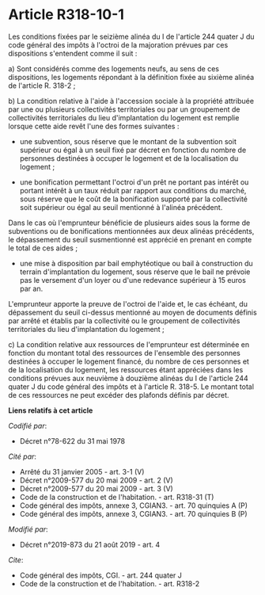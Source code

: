 # Article R318-10-1

Les conditions fixées par le seizième alinéa du I de l'article 244 quater J du code général des impôts à l'octroi de la
majoration prévues par ces dispositions s'entendent comme il suit : 

a) Sont considérés comme des logements neufs, au sens de ces dispositions, les logements répondant à la définition fixée au
sixième alinéa de l'article R. 318-2 ; 

b) La condition relative à l'aide à l'accession sociale à la propriété attribuée par une ou plusieurs collectivités
territoriales ou par un groupement de collectivités territoriales du lieu d'implantation du logement est remplie lorsque
cette aide revêt l'une des formes suivantes :

- une subvention, sous réserve que le montant de la subvention soit supérieur ou égal à un seuil fixé par décret en fonction
du nombre de personnes destinées à occuper le logement et de la localisation du logement ;

- une bonification permettant l'octroi d'un prêt ne portant pas intérêt ou portant intérêt à un taux réduit par rapport aux
conditions du marché, sous réserve que le coût de la bonification supporté par la collectivité soit supérieur ou égal au
seuil mentionné à l'alinéa précédent. 

Dans le cas où l'emprunteur bénéficie de plusieurs aides sous la forme de subventions ou de bonifications mentionnées aux
deux alinéas précédents, le dépassement du seuil susmentionné est apprécié en prenant en compte le total de ces aides ;

- une mise à disposition par bail emphytéotique ou bail à construction du terrain d'implantation du logement, sous réserve
que le bail ne prévoie pas le versement d'un loyer ou d'une redevance supérieur à 15 euros par an. 

L'emprunteur apporte la preuve de l'octroi de l'aide et, le cas échéant, du dépassement du seuil ci-dessus mentionné au moyen
de documents définis par arrêté et établis par la collectivité ou le groupement de collectivités territoriales du lieu
d'implantation du logement ; 

c) La condition relative aux ressources de l'emprunteur est déterminée en fonction du montant total des ressources de
l'ensemble des personnes destinées à occuper le logement financé, du nombre de ces personnes et de la localisation du
logement, les ressources étant appréciées dans les conditions prévues aux neuvième à douzième alinéas du I de l'article 244
quater J du code général des impôts et à l'article R. 318-5. Le montant total de ces ressources ne peut excéder des plafonds
définis par décret.

**Liens relatifs à cet article**

_Codifié par_:

  - Décret n°78-622 du 31 mai 1978

_Cité par_:

  - Arrêté du 31 janvier 2005 - art. 3-1 (V)
  - Décret n°2009-577 du 20 mai 2009 - art. 2 (V)
  - Décret n°2009-577 du 20 mai 2009 - art. 3 (V)
  - Code de la construction et de l'habitation. - art. R318-31 (T)
  - Code général des impôts, annexe 3, CGIAN3. - art. 70 quinquies A (P)
  - Code général des impôts, annexe 3, CGIAN3. - art. 70 quinquies B (P)

_Modifié par_:

  - Décret n°2019-873 du 21 août 2019 - art. 4

_Cite_:

  - Code général des impôts, CGI. - art. 244 quater J
  - Code de la construction et de l'habitation. - art. R318-2

